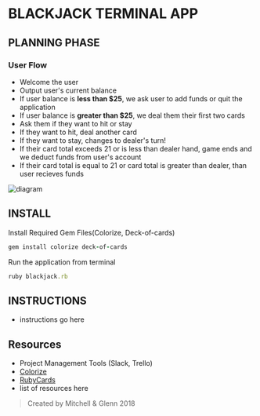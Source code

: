 # BLACKJACK TERMINAL APP

## PLANNING PHASE
### User Flow
* Welcome the user
* Output user's current balance
* If user balance is **less than $25**, we ask user to add funds or quit the application
* If user balance is **greater than $25**, we deal them their first two cards
* Ask them if they want to hit or stay
* If they want to hit, deal another card
* If they want to stay, changes to dealer's turn!
* If their card total exceeds 21 or is less than dealer hand, game ends and we deduct funds from user's account
* If their card total is equal to 21 or card total is greater than dealer, than user recieves funds


![diagram](https://i.imgur.com/1BXzjfy.png")



## INSTALL
Install Required Gem Files(Colorize, Deck-of-cards)

``` ruby
gem install colorize deck-of-cards
```
Run the application from terminal
```ruby
ruby blackjack.rb
```

## INSTRUCTIONS
* instructions go here

## Resources
* Project Management Tools (Slack, Trello)
* [Colorize](https://github.com/fazibear/colorize)
* [RubyCards](https://www.rubydoc.info/github/jdan/rubycards/master/frames)
* list of resources here


> Created by Mitchell & Glenn 2018